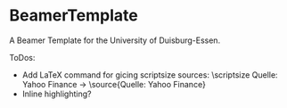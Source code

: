 # BeamerTemplate

A Beamer Template for the University of Duisburg-Essen.

ToDos:

- Add LaTeX command for gicing scriptsize sources: \scriptsize Quelle: Yahoo Finance -> \source{Quelle: Yahoo Finance}
- Inline highlighting?